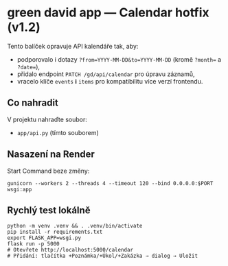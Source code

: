 
# green david app — Calendar hotfix (v1.2)

Tento balíček opravuje API kalendáře tak, aby:
- podporovalo i dotazy `?from=YYYY-MM-DD&to=YYYY-MM-DD` (kromě `?month=` a `?date=`),
- přidalo endpoint `PATCH /gd/api/calendar` pro úpravu záznamů,
- vracelo klíče `events` **i** `items` pro kompatibilitu více verzí frontendu.

## Co nahradit
V projektu nahraďte soubor:

- `app/api.py` (tímto souborem)

## Nasazení na Render
Start Command beze změny:
```
gunicorn --workers 2 --threads 4 --timeout 120 --bind 0.0.0.0:$PORT wsgi:app
```

## Rychlý test lokálně
```
python -m venv .venv && . .venv/bin/activate
pip install -r requirements.txt
export FLASK_APP=wsgi.py
flask run -p 5000
# Otevřete http://localhost:5000/calendar
# Přidání: tlačítka +Poznámka/+Úkol/+Zakázka → dialog → Uložit
```
